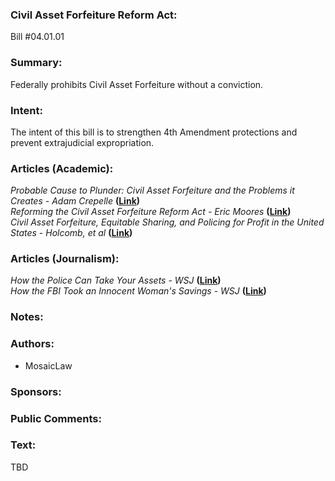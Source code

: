 ### **Civil Asset Forfeiture Reform Act:**
Bill #04.01.01
<br>

### Summary:
Federally prohibits Civil Asset Forfeiture without a conviction.
<br>

### Intent:
The intent of this bill is to strengthen 4th Amendment protections and prevent extrajudicial expropriation. 
<br>

### Articles (Academic):
*Probable Cause to Plunder: Civil Asset Forfeiture and the Problems it Creates - Adam Crepelle* **([Link](https://wfulawpolicyjournaldotcom.files.wordpress.com/2017/06/crepelle_probable_cause_to_plunder.pdf))**<br>
*Reforming the Civil Asset Forfeiture Reform Act - Eric Moores* **([Link](https://arizonalawreview.org/pdf/51-3/51arizlrev777.pdf))**<br>
*Civil Asset Forfeiture, Equitable Sharing, and Policing for Profit in the United States - Holcomb, et al* **([Link](https://www.sciencedirect.com/science/article/abs/pii/S0047235211000316))**
<br>

### Articles (Journalism):
*How the Police Can Take Your Assets - WSJ* **([Link](https://www.wsj.com/articles/police-civil-asset-forfeiture-759f5d5))**<br>
*How the FBI Took an Innocent Woman's Savings - WSJ* **([Link](https://www.wsj.com/articles/how-fbi-took-an-innocent-womans-savings-linda-martin-fifth-amendment-forfeiture-us-private-vaults-338fa5c0))**<br>


### Notes:


### Authors:
* MosaicLaw<br>

### Sponsors:

### Public Comments:


### Text:<br>


TBD